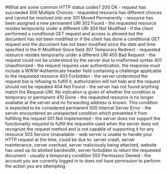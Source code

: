 #What are some common HTTP status codes?
200 OK - request has succeeded
300 Multiple Choices - requested resource has different choices and cannot be resolved into one
301 Moved Permanently - resource has been assigned a new permanent URI
302 Found - the requested resource resides temporarily under a different URI
304 Not Modified - if the client performed a conditional GET request and access is allowed but the document has not been modified or if the client has done a conditional GET request and the document has not been modified since the date and time specified in the If-Modified-Since field
307 Temporary Redirect - requested resource resides temporarily under a different URI
400 Bad Request - the request could not be understood by the server due to malformed syntax
401 Unauthorized - the request requires user authentication, the response must include a WWW-Authenticate header field containing a challenge applicable to the requested resource
403 Forbidden - the server understood the request but is refusing to fulfill it, authorization will not help and the request should not be repeated
404 Not Found - the server has not found anything match the Request-URI. No indication is given of whether the condition is temporary or permanent
410 Gone - the requested resource is no longer available at the server and no forwarding address is known. This condition is expected to be considered permanent
500 Internal Server Error - the server encountered an unexpected condition which prevented it from fulfilling the request
501 Not Implemented - the server does not support the functionality required to fulfill the requestm used when the server does not recognize the request method and is not capable of supporting it for any resource
503 Service Unavailable - web server is unable to handle your HTTP request at the time, could be due to: server crash, server maintenance, cerver overload, server maliciously being attached, website has used up its allotted bandwidth, server forbidden to return the requested document - usually a temporary condition
550 Permission Denied - the account you are currently logged in to does not have permission to perform the action you are attempting